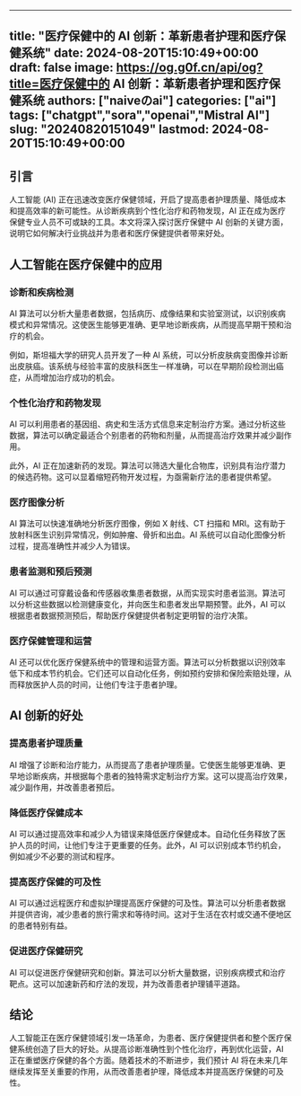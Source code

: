 
---
title: "医疗保健中的 AI 创新：革新患者护理和医疗保健系统"
date: 2024-08-20T15:10:49+00:00
draft: false
image: https://og.g0f.cn/api/og?title=医疗保健中的 AI 创新：革新患者护理和医疗保健系统
authors: ["naiveのai"]
categories: ["ai"]
tags: ["chatgpt","sora","openai","Mistral AI"]
slug: "20240820151049"
lastmod: 2024-08-20T15:10:49+00:00
---
## 引言

人工智能 (AI) 正在迅速改变医疗保健领域，开启了提高患者护理质量、降低成本和提高效率的新可能性。从诊断疾病到个性化治疗和药物发现，AI 正在成为医疗保健专业人员不可或缺的工具。本文将深入探讨医疗保健中 AI 创新的关键方面，说明它如何解决行业挑战并为患者和医疗保健提供者带来好处。

## 人工智能在医疗保健中的应用

### 诊断和疾病检测

AI 算法可以分析大量患者数据，包括病历、成像结果和实验室测试，以识别疾病模式和异常情况。这使医生能够更准确、更早地诊断疾病，从而提高早期干预和治疗的机会。

例如，斯坦福大学的研究人员开发了一种 AI 系统，可以分析皮肤病变图像并诊断出皮肤癌。该系统与经验丰富的皮肤科医生一样准确，可以在早期阶段检测出癌症，从而增加治疗成功的机会。

### 个性化治疗和药物发现

AI 可以利用患者的基因组、病史和生活方式信息来定制治疗方案。通过分析这些数据，算法可以确定最适合个别患者的药物和剂量，从而提高治疗效果并减少副作用。

此外，AI 正在加速新药的发现。算法可以筛选大量化合物库，识别具有治疗潜力的候选药物。这可以显着缩短药物开发过程，为亟需新疗法的患者提供希望。

### 医疗图像分析

AI 算法可以快速准确地分析医疗图像，例如 X 射线、CT 扫描和 MRI。这有助于放射科医生识别异常情况，例如肿瘤、骨折和出血。AI 系统可以自动化图像分析过程，提高准确性并减少人为错误。

### 患者监测和预后预测

AI 可以通过可穿戴设备和传感器收集患者数据，从而实现实时患者监测。算法可以分析这些数据以检测健康变化，并向医生和患者发出早期预警。此外，AI 可以根据患者数据预测预后，帮助医疗保健提供者制定更明智的治疗决策。

### 医疗保健管理和运营

AI 还可以优化医疗保健系统中的管理和运营方面。算法可以分析数据以识别效率低下和成本节约机会。它们还可以自动化任务，例如预约安排和保险索赔处理，从而释放医护人员的时间，让他们专注于患者护理。

## AI 创新的好处

### 提高患者护理质量

AI 增强了诊断和治疗能力，从而提高了患者护理质量。它使医生能够更准确、更早地诊断疾病，并根据每个患者的独特需求定制治疗方案。这可以提高治疗效果，减少副作用，并改善患者预后。

### 降低医疗保健成本

AI 可以通过提高效率和减少人为错误来降低医疗保健成本。自动化任务释放了医护人员的时间，让他们专注于更重要的任务。此外，AI 可以识别成本节约机会，例如减少不必要的测试和程序。

### 提高医疗保健的可及性

AI 可以通过远程医疗和虚拟护理提高医疗保健的可及性。算法可以分析患者数据并提供咨询，减少患者的旅行需求和等待时间。这对于生活在农村或交通不便地区的患者特别有益。

### 促进医疗保健研究

AI 可以促进医疗保健研究和创新。算法可以分析大量数据，识别疾病模式和治疗靶点。这可以加速新药和疗法的发现，并为改善患者护理铺平道路。

## 结论

人工智能正在医疗保健领域引发一场革命，为患者、医疗保健提供者和整个医疗保健系统创造了巨大的好处。从提高诊断准确性到个性化治疗，再到优化运营，AI 正在重塑医疗保健的各个方面。随着技术的不断进步，我们预计 AI 将在未来几年继续发挥至关重要的作用，从而改善患者护理，降低成本并提高医疗保健的可及性。